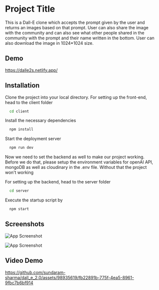 
# Project Title

This is a Dall-E clone which accepts the prompt given by the user and returns an images based on that prompt. User can also share the image with the community and can also see what other people shared in the community with the prompt and their name written in the bottom. User can also download the image in 1024*1024 size.


## Demo

https://dalle2s.netlify.app/

## Installation

Clone the project into your local directory. For setting up the front-end, head to the client folder

```bash
  cd client
```
Install the necessary dependencies

```bash
  npm install
```
Start the deployment server

```bash
  npm run dev
```

Now we need to set the backend as well to make our project working. Before we do that, please setup the environment variables for openAI API, mongoDB as well as cloudinary in the .env file. Without that the project won't working

For setting up the backend, head to the server folder

```bash
  cd server
```
Execute the startup script by

```bash
  npm start
```
    
    
    
## Screenshots

![App Screenshot](https://github.com/sundaram-sharma/dall_e_2.0/assets/98935619/6bb88d2b-4c00-4c48-a648-e8e11d507fc7)

![App Screenshot](https://github.com/sundaram-sharma/dall_e_2.0/assets/98935619/7fa34329-36f4-4558-8e20-f67623560b50)

## Video Demo

https://github.com/sundaram-sharma/dall_e_2.0/assets/98935619/fb22891b-775f-4ea5-8961-9fbc7b6bf914

